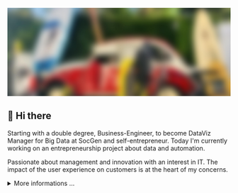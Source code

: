 <img src="https://github.com/PierreBrisorgueil/PierreBrisorgueil/blob/master/banner.jpg?raw=true"></img>

## 👋  Hi there 

<p>
Starting with a double degree, Business-Engineer, to become DataViz Manager for Big Data at SocGen and self-entrepreneur. Today I'm currently working on an entrepreneurship project about data and automation. 

Passionate about management and innovation with an interest in IT. The impact of the user experience on customers is at the heart of my concerns. 
</p>

<details><summary>More informations ...</summary>

### :pencil2: Projects 
  
#### [WeAreOpenSource](https://weareopensource.me)

WAOS"s goal is to simplify the **start** of new **tech projects** / **startups**. As we know It must be **fast**, **efficient** while **avoiding the refactor** afterward. So through the creation of [Open-Source](https://github.com/weareopensource) **stacks** / **tools** or the writing of **articles**, we **share our knowledge** around this subject. <br />
[We](https://blog.weareopensource.me/us/) dream to create stacks **back/fronts**, **aligns on feats** & **architecture**, in multiple languages. Allowing anyone to **create full-stack** on demand ([VueJS](https://github.com/weareopensource/Vue), [Node](https://github.com/weareopensource/Node), [Swift](https://github.com/weareopensource/Swift) [...](https://github.com/weareopensource)) and keep it updated, while exploring scalable deployment, or tips like growth hacking via our [articles](https://blog.weareopensource.me).

#### [Comes.io](https://comes.io)

Like a travel agency for your <span style="color:#d35400">**weekends**</span> and <span style="color:#d35400">**hobbies**</span>, we will <span style="color:#d35400">**monitor**</span> your perfect <span style="color:#d35400">**conditions**</span> and <span style="color:#d35400">**alert**</span> you when all are met. Never miss wonderful moments again, discovery or family weekends, and spot the perfect days for surfing, skiing, golfing, fishing ... <br/>
Our goal is to <span style="color:#d35400">**save you time**</span> and therefore maximize your life enjoyment. Everything is <span style="color:#d35400">**tailor-made**</span> for your needs, configured by yourself at a <span style="color:#d35400">**lower cost**</span>. For this purpose, we are focused on the quality of the <span style="color:#d35400">**user experience**</span> and <span style="color:#d35400">**intelligence**</span> of our alerts.

### :package: Tools/Tech

```Github, Gogs, Coveralls, CodeClimate, Dependabot, Snyk, Tavis, Drone, Docker```<br />
```Node, Swift, Angular, Vue, React, Go```<br />
```Docker, Rancher, Kubernetes, GCloud, Ovh```<br />
```Photoshop, Sketch, Affinity, iMovie```<br />
```Zapier, Ghost, iftt, Later, slack, discord```<br />
 
### :link: Socials 
 
<p>

[![Mail](https://badges.weareopensource.me/badge/Contact-Mail-1abc9c.svg?style=flat-square)](mailto:pierre@weareopensource.me) 
[![Linkedin](https://badges.weareopensource.me/badge/Add-Linkedin-006DA9.svg?style=flat-square)](https://www.linkedin.com/in/pierre-brisorgueil/) 
[![Github](https://badges.weareopensource.me/badge/Follow-Github-282828.svg?style=flat-square)](https://github.com/PierreBrisorgueil) 
[![Twitter](https://badges.weareopensource.me/badge/Follow-Twitter-3498db.svg?style=flat-square)](https://twitter.com/pbrisorgueil?lang=fr) 
[![Instagram](https://badges.weareopensource.me/badge/Follow-Instagram-f27231.svg?style=flat-square)](https://www.instagram.com/pierre_brsrgl/) 
[![Youtube](https://badges.weareopensource.me/badge/Watch-Youtube-e74c3c.svg?style=flat-square)](https://www.youtube.com/channel/UCIIjHtrZL5-rFFupn7c3OtA) 
[![Cofee](https://badges.weareopensource.me/badge/Sponsor-Coffee-FF813F.svg?style=flat-square)](https://ko-fi.com/weareopensource)
[![Cofee](https://badges.weareopensource.me/badge/Sponsor-Open%20Collective-297eff.svg?style=flat-square)](https://opencollective.com/weareopensource)


</p>

</details>

